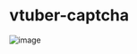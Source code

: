 # vtuber-captcha
![image](https://github.com/pinapelz/vtuber-captcha/assets/21994085/0a286fab-26bd-4865-93bb-be6830db624e)
